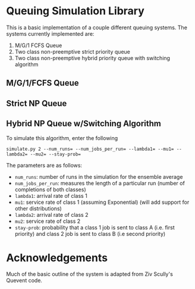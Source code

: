 # Queuing Simulation Library

This is a basic implementation of a couple different queuing systems. The systems currently implemented are:
1. M/G/1 FCFS Queue
2. Two class non-preemptive strict priority queue
3. Two class non-preemptive hybrid priority queue with switching algorithm

## M/G/1/FCFS Queue

## Strict NP Queue

## Hybrid NP Queue w/Switching Algorithm
To simulate this algorithm, enter the following
```
simulate.py 2 --num_runs= --num_jobs_per_run= --lambda1= --mu1= --lambda2= --mu2= --stay-prob=
```
The parameters are as follows:
* `num_runs`: number of runs in the simulation for the ensemble average
* `num_jobs_per_run`: measures the length of a particular run (number of completions of both classes)
* `lambda1`: arrival rate of class 1
* `mu1`: service rate of class 1 (assuming Exponential) (will add support for other distributions)
* `lambda2`: arrival rate of class 2
* `mu2`: service rate of class 2
* `stay-prob`: probability that a class 1 job is sent to class A (i.e. first priority) and class 2 job is sent to class B (i.e second priority)

# Acknowledgements
Much of the basic outline of the system is adapted from Ziv Scully's Quevent code. 
